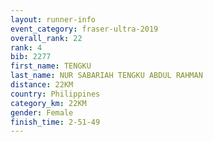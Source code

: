 ```yaml
---
layout: runner-info 
event_category: fraser-ultra-2019 
overall_rank: 22
rank: 4
bib: 2277
first_name: TENGKU
last_name: NUR SABARIAH TENGKU ABDUL RAHMAN
distance: 22KM
country: Philippines
category_km: 22KM
gender: Female
finish_time: 2-51-49
---
```

